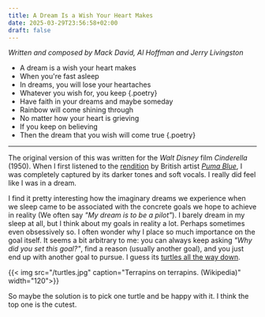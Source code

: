 ```yaml
---
title: A Dream Is a Wish Your Heart Makes
date: 2025-03-29T23:56:58+02:00
draft: false
---
```


*Written and composed by Mack David, Al Hoffman and Jerry Livingston*

- A dream is a wish your heart makes
- When you're fast asleep
- In dreams, you will lose your heartaches
- Whatever you wish for, you keep
{.poetry}
- Have faith in your dreams and maybe someday
- Rainbow will come shining through
- No matter how your heart is grieving
- If you keep on believing
- Then the dream that you wish will come true
{.poetry}

---

The original version of this was written for the *Walt Disney* film *Cinderella* (1950). When I first listened to the [rendition](https://open.spotify.com/track/72mgfo7SWxWi4kmUTuhLPB?si=b7a3a9d5b7fe4a8d) by British artist [*Puma Blue*](https://www.instagram.com/pumablue/?hl=en), I was completely captured by its darker tones and soft vocals. I really did feel like I was in a dream.

I find it pretty interesting how the imaginary dreams we experience when we sleep came to be associated with the concrete goals we hope to achieve in reality (We often say *"My dream is to be a pilot"*). I barely dream in my sleep at all, but I think about my goals in reality a lot. Perhaps sometimes even obsessively so. I often wonder why I place so much importance on the goal itself. It seems a bit arbitrary to me: you can always keep asking *"Why did you set this goal?"*, find a reason (usually another goal), and you just end up with another goal to pursue. I guess its [turtles all the way down](https://en.wikipedia.org/wiki/Turtles_all_the_way_down).

{{< img src="/turtles.jpg" caption="Terrapins on terrapins. (Wikipedia)" width="120">}}

So maybe the solution is to pick one turtle and be happy with it. I think the top one is the cutest.



